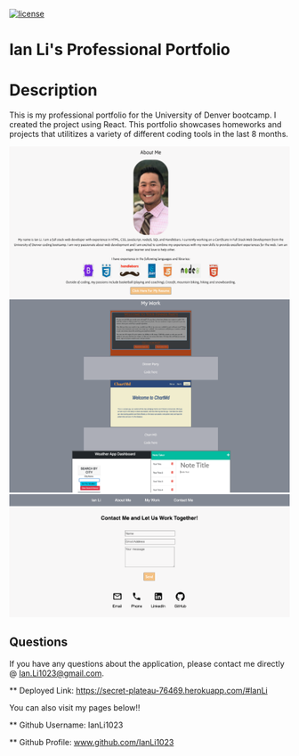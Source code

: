 

[![license](https://img.shields.io/badge/license-MIT-yellow.svg)](https://opensource.org/licenses/MIT)
# Ian Li's Professional Portfolio
# Description
This is my professional portfolio for the University of Denver bootcamp. I created the project using React.  This portfolio showcases homeworks and projects that utilitizes a variety of different coding tools in the last 8 months.

![ScreenShot](public/images/readmepic2.png)
![ScreenShot](public/images/readmepic3.png)
![ScreenShot](public/images/readmepic4.png)

## Questions

If you have any questions about the application, please contact me directly @ Ian.Li1023@gmail.com.

** Deployed Link: https://secret-plateau-76469.herokuapp.com/#IanLi

You can also visit my pages below!!

** Github Username: IanLi1023

** Github Profile: www.github.com/IanLi1023

